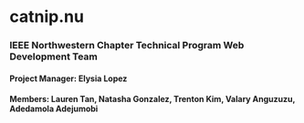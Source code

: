 # catnip.nu

### IEEE Northwestern Chapter Technical Program Web Development Team ###

#### Project Manager: Elysia Lopez ####
#### Members: Lauren Tan, Natasha Gonzalez, Trenton Kim, Valary Anguzuzu, Adedamola Adejumobi ####
